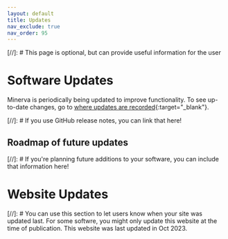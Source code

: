 ```yaml
---
layout: default
title: Updates
nav_exclude: true
nav_order: 95
---
```


[//]: # This page is optional, but can provide useful information for the user
# Software Updates
Minerva is periodically being updated to improve functionality. To see up-to-date changes, go to [where updates are recorded](link){:target="_blank"}.

[//]: # If you use GitHub release notes, you can link that here! 

## Roadmap of future updates
[//]: # If you're planning future additions to your software, you can include that information here!

# Website Updates
[//]: # You can use this section to let users know when your site was updated last. For some softwre, you might only update this website at the time of publication. 
This website was last updated in Oct 2023.

